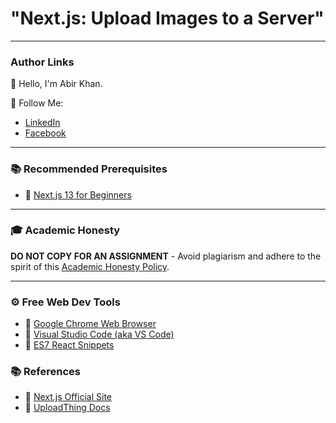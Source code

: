 # "Next.js: Upload Images to a Server"

---

### Author Links

👋 Hello, I'm Abir Khan.

🚀 Follow Me:
- [LinkedIn](https://www.linkedin.com/in/abirdoesfrontend/)
- [Facebook](https://www.facebook.com/AbirWebDev)

---

### 📚 Recommended Prerequisites
- 🔗 [Next.js 13 for Beginners](https://youtu.be/843nec-IvW0)

---

### 🎓 Academic Honesty

**DO NOT COPY FOR AN ASSIGNMENT** - Avoid plagiarism and adhere to the spirit of this [Academic Honesty Policy](https://www.freecodecamp.org/news/academic-honesty-policy/).

---

### ⚙ Free Web Dev Tools
- 🔗 [Google Chrome Web Browser](https://google.com/chrome/)
- 🔗 [Visual Studio Code (aka VS Code)](https://code.visualstudio.com/)
- 🔗 [ES7 React Snippets](https://marketplace.visualstudio.com/items?itemName=dsznajder.es7-react-js-snippets)

### 📚 References
- 🔗 [Next.js Official Site](https://nextjs.org/)
- 🔗 [UploadThing Docs](https://docs.uploadthing.com/)

